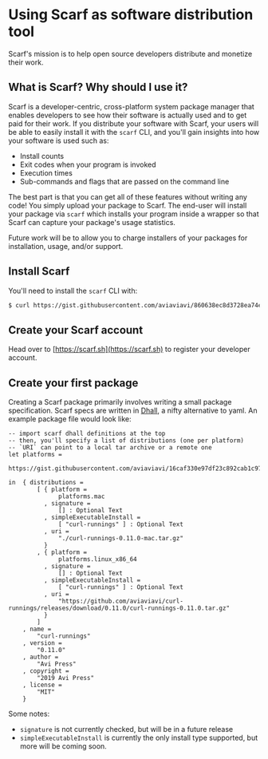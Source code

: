 # Using Scarf as software distribution tool

Scarf's mission is to help open source developers distribute and monetize their work. 

## What is Scarf? Why should I use it?

Scarf is a developer-centric, cross-platform system package manager
that enables developers to see how their software is actually used and to get
paid for their work. If you distribute your software with Scarf, your users will
be able to easily install it with the `scarf` CLI, and you'll gain insights into
how your software is used such as:

- Install counts
- Exit codes when your program is invoked
- Execution times
- Sub-commands and flags that are passed on the command line

The best part is that you can get all of these features without writing any
code! You simply upload your package to Scarf. The end-user will install your
package via `scarf` which installs your program inside a wrapper so that Scarf
can capture your package's usage statistics.

Future work will be to allow you to charge installers of your packages for
installation, usage, and/or support.

## Install Scarf

You'll need to install the `scarf` CLI with:

```bash
$ curl https://gist.githubusercontent.com/aviaviavi/860638ec8d3728ea74ed36176cd26173/raw/ | bash
```

## Create your Scarf account

Head over to [https://scarf.sh](https://scarf.sh) to register your developer
account.

## Create your first package

Creating a Scarf package primarily involves writing a small package
specification. Scarf specs are written in [Dhall](https://dhall-lang.org/), a
nifty alternative to yaml. An example package file would look like:

```dhall
-- import scarf dhall definitions at the top
-- then, you'll specify a list of distributions (one per platform)
-- `URI` can point to a local tar archive or a remote one
let platforms =
	  https://gist.githubusercontent.com/aviaviavi/16caf330e97df23c892cab1c97316ba9/raw

in  { distributions =
		[ { platform =
			  platforms.mac
		  , signature =
			  [] : Optional Text
		  , simpleExecutableInstall =
			  [ "curl-runnings" ] : Optional Text
		  , uri =
			  "./curl-runnings-0.11.0-mac.tar.gz"
		  }
		, { platform =
			  platforms.linux_x86_64
		  , signature =
			  [] : Optional Text
		  , simpleExecutableInstall =
			  [ "curl-runnings" ] : Optional Text
		  , uri =
			  "https://github.com/aviaviavi/curl-runnings/releases/download/0.11.0/curl-runnings-0.11.0.tar.gz"
		  }
		]
	, name =
		"curl-runnings"
	, version =
		"0.11.0"
	, author =
		"Avi Press"
	, copyright =
		"2019 Avi Press"
	, license =
		"MIT"
	}
```

Some notes: 

- `signature` is not currently checked, but will be in a future release
- `simpleExecutableInstall` is currently the only install type supported, but more will be coming soon.
